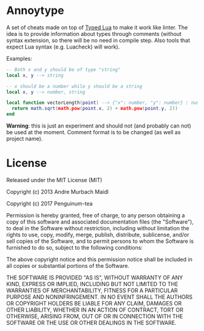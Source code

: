 # Annoytype
A set of cheats made on top of [Typed Lua](https://github.com/andremm/typedlua)
to make it work like linter. The idea is to provide information about types
through comments (without syntax extension, so there will be no need in
compile step. Also tools that expect Lua syntax (e.g. Luacheck) will work).

Examples:
```Lua
-- Both x and y should be of type "string"
local x, y --> string

-- x should be a number while y should be a string
local x, y --> number, string

local function vectorLength(point) --> {"x": number, "y": number} : number
  return math.sqrt(math.pow(point.x, 2) + math.pow(point.y, 2))
end
```

**Warning**: this is just an experiment and should not (and probably can not)
be used at the moment.
Comment format is to be changed (as well as project name).


# License

Released under the MIT License (MIT)

Copyright (c) 2013 Andre Murbach Maidl

Copyright (c) 2017 Penguinum-tea

Permission is hereby granted, free of charge, to any person obtaining a copy of
this software and associated documentation files (the "Software"), to deal in
the Software without restriction, including without limitation the rights to
use, copy, modify, merge, publish, distribute, sublicense, and/or sell copies of
the Software, and to permit persons to whom the Software is furnished to do so,
subject to the following conditions:

The above copyright notice and this permission notice shall be included in all
copies or substantial portions of the Software.

THE SOFTWARE IS PROVIDED "AS IS", WITHOUT WARRANTY OF ANY KIND, EXPRESS OR
IMPLIED, INCLUDING BUT NOT LIMITED TO THE WARRANTIES OF MERCHANTABILITY, FITNESS
FOR A PARTICULAR PURPOSE AND NONINFRINGEMENT. IN NO EVENT SHALL THE AUTHORS OR
COPYRIGHT HOLDERS BE LIABLE FOR ANY CLAIM, DAMAGES OR OTHER LIABILITY, WHETHER
IN AN ACTION OF CONTRACT, TORT OR OTHERWISE, ARISING FROM, OUT OF OR IN
CONNECTION WITH THE SOFTWARE OR THE USE OR OTHER DEALINGS IN THE SOFTWARE.
